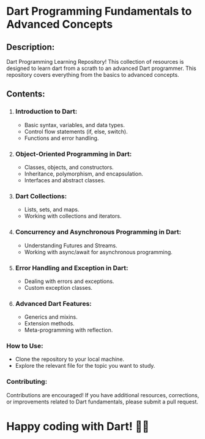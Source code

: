 # Dart Programming Fundamentals to Advanced Concepts

## Description:
Dart Programming Learning Repository! This collection of resources is designed to learn dart from a scrath to an advanced Dart programmer. This repository covers everything from the basics to advanced concepts.

## Contents:

1. ### Introduction to Dart:
   - Basic syntax, variables, and data types.
   - Control flow statements (if, else, switch).
   - Functions and error handling.

2. ### Object-Oriented Programming in Dart:
   - Classes, objects, and constructors.
   - Inheritance, polymorphism, and encapsulation.
   - Interfaces and abstract classes.

3. ### Dart Collections:
   - Lists, sets, and maps.
   - Working with collections and iterators.

4. ### Concurrency and Asynchronous Programming in Dart:
   - Understanding Futures and Streams.
   - Working with async/await for asynchronous programming.

5. ### Error Handling and Exception in Dart:
   - Dealing with errors and exceptions.
   - Custom exception classes.

6. ### Advanced Dart Features:
   - Generics and mixins.
   - Extension methods.
   - Meta-programming with reflection.


### How to Use:
- Clone the repository to your local machine.
- Explore the relevant file for the topic you want to study.

### Contributing:
Contributions are encouraged! If you have additional resources, corrections, or improvements related to Dart fundamentals, please submit a pull request.

# Happy coding with Dart! 🚀🔥
